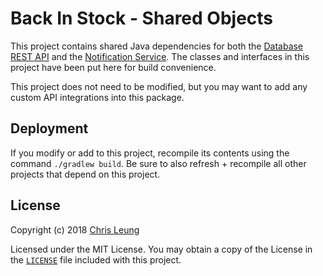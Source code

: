 # Back In Stock - Shared Objects

This project contains shared Java dependencies for both the [Database REST API](RestApi) and the [Notification Service](NotificationService). The classes and interfaces in this project have been put here for build convenience.

This project does not need to be modified, but you may want to add any custom API integrations into this package.

## Deployment

If you modify or add to this project, recompile its contents using the command `./gradlew build`. Be sure to also refresh + recompile all other projects that depend on this project.

## License

Copyright (c) 2018 [Chris Leung](https://github.com/chrislzm)

Licensed under the MIT License. You may obtain a copy of the License in the [`LICENSE`](LICENSE) file included with this project.
